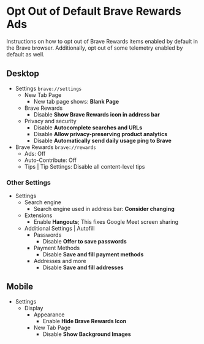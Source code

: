 # Opt Out of Default Brave Rewards Ads

Instructions on how to opt out of Brave Rewards items enabled by default in the Brave browser.
Additionally, opt out of some telemetry enabled by default as well.

## Desktop

- Settings `brave://settings`
  - New Tab Page
    - New tab page shows: **Blank Page**
  - Brave Rewards
    - Disable **Show Brave Rewards icon in address bar**
  - Privacy and security
    - Disable **Autocomplete searches and URLs**
    - Disable **Allow privacy-preserving product analytics**
    - Disable **Automatically send daily usage ping to Brave**
- Brave Rewards `brave://rewards`
  - Ads: Off
  - Auto-Contribute: Off
  - Tips | Tip Settings: Disable all content-level tips

### Other Settings

- Settings
  - Search engine
    - Search engine used in address bar: **Consider changing**
  - Extensions
    - Enable **Hangouts**; This fixes Google Meet screen sharing
  - Additional Settings | Autofill
    - Passwords
      - Disable **Offer to save passwords**
    - Payment Methods
      - Disable **Save and fill payment methods**
    - Addresses and more
      - Disable **Save and fill addresses**

## Mobile

- Settings
  - Display
    - Appearance
      - Enable **Hide Brave Rewards Icon**
    - New Tab Page
      - Disable **Show Background Images**
